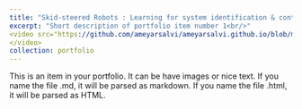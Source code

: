 ```yaml
---
title: "Skid-steered Robots : Learning for system identification & control"
excerpt: "Short description of portfolio item number 1<br/>"
<video src="https://github.com/ameyarsalvi/ameyarsalvi.github.io/blob/master/images/SkidSteerVidTN.mp4" controls="controls" style="max-width: 730px;">
</video>
collection: portfolio
---
```




This is an item in your portfolio. It can be have images or nice text. If you name the file .md, it will be parsed as markdown. If you name the file .html, it will be parsed as HTML. 
